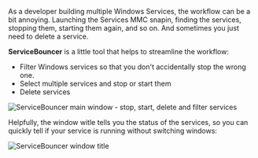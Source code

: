 As a developer building multiple Windows Services, the workflow can be a bit annoying. Launching the Services MMC snapin, finding the services, stopping them, starting them again, and so on. And sometimes you just need to delete a service. 



**ServiceBouncer** is a little tool that helps to streamline the workflow:

 - Filter Windows services so that you don't accidentally stop the wrong one.
 - Select multiple services and stop or start them
 - Delete services

![ServiceBouncer main window - stop, start, delete and filter services](https://res.cloudinary.com/octopusdeploy/image/upload/v1428624736/2015-04-10_10_04_37-Untitled_-_Notepad_hakd1d.png)

Helpfully, the window witle tells you the status of the services, so you can quickly tell if your service is running without switching windows:

![ServiceBouncer window title](https://res.cloudinary.com/octopusdeploy/image/upload/v1428624736/2015-04-10_10_11_33-_nfnnn1.png)

